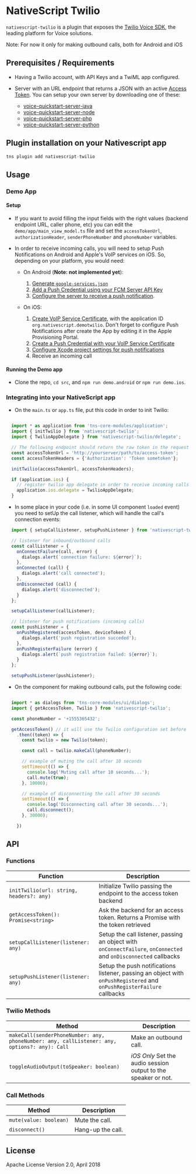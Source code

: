 # NativeScript Twilio

`nativescript-twilio` is a plugin that exposes the [Twilio Voice SDK](https://www.twilio.com/docs/libraries), the leading platform for Voice solutions.

Note: For now it only for making outbound calls, both for Android and iOS

## Prerequisites / Requirements

* Having a Twilio account, with API Keys and a TwiML app configured.
* Server with an URL endpoint that returns a JSON with an active [Access Token](https://www.twilio.com/docs/iam/access-tokens). You can setup your own server by downloading one of these:

  * [voice-quickstart-server-java](https://github.com/twilio/voice-quickstart-server-java)
  * [voice-quickstart-server-node](https://github.com/twilio/voice-quickstart-server-node)
  * [voice-quickstart-server-php](https://github.com/twilio/voice-quickstart-server-php)
  * [voice-quickstart-server-python](https://github.com/twilio/voice-quickstart-server-python)

## Plugin installation on your Nativescript app

```javascript
tns plugin add nativescript-twilio
```

## Usage

### Demo App

#### Setup

* If you want to avoid filling the input fields with the right values (backend endpoint URL, caller phone, etc) you can edit the `demo/app/main_view_model.ts` file and set the `accessTokenUrl`, `authorizationHeader`, `senderPhoneNumber` and `phoneNumber` variables.

* In order to receive incoming calls, you will need to setup Push Notifications on Android and Apple's VoIP services on iOS. So, depending on your platform, you would need:

  * On Android (**Note: not implemented yet**):

    1. [Generate `google-services.json`](https://github.com/twilio/voice-quickstart-android/blob/master/README.md#7-generate-google-servicesjson)
    2. [Add a Push Credential using your FCM Server API Key](https://github.com/twilio/voice-quickstart-android/blob/master/README.md#8-add-a-push-credential-using-your-fcm-server-api-key)
    3. [Configure the server to receive a push notification](https://github.com/twilio/voice-quickstart-android/blob/master/README.md#9-receiving-an-incoming-notification).

  * On iOS:

    1. [Create VoIP Service Certificate](https://github.com/twilio/voice-quickstart-swift#7-create-voip-service-certificate), with the application ID `org.nativescript.demotwilio`. Don't forget to configure Push Notifications after create the App by editing it in the Apple Provisioning Portal.
    2. [Create a Push Credential with your VoIP Service Certificate](https://github.com/twilio/voice-quickstart-swift#8-create-a-push-credential-with-your-voip-service-certificate)
    3. [Configure Xcode project settings for push notifications](https://github.com/twilio/voice-quickstart-swift#9-configure-xcode-project-settings-for-push-notifications)
    4. Receive an incoming call


#### Running the Demo app

* Clone the repo, `cd src`, and `npm run demo.android` or `npm run demo.ios`.

### Integrating into your NativeScript app

* On the `main.ts` or `app.ts` file, put this code in order to init Twilio:

```javascript

  import * as application from 'tns-core-modules/application';
  import { initTwilio } from 'nativescript-twilio';
  import { TwilioAppDelegate } from 'nativescript-twilio/delegate';

  // The following endpoint should return the raw token in the request body
  const accessTokenUrl = 'http://yourserver/path/to/access-token';
  const accessTokenHeaders = {'Authorization': 'Token sometoken'};

  initTwilio(accessTokenUrl, accessTokenHeaders);

  if (application.ios) {
    // register twilio app delegate in order to receive incoming calls
    application.ios.delegate = TwilioAppDelegate;
  }
```

* In some place in your code (i.e. in some UI component `loaded` event) you need to setUp the call listener, which will handle the call's connection events:

```javascript
  import { setupCallListener, setupPushListener } from 'nativescript-twilio';

  // listener for inbound/outbound calls
  const callListener = {
    onConnectFailure(call, error) {
      dialogs.alert(`connection failure: ${error}`);
    },
    onConnected (call) {
      dialogs.alert('call connected');
    },
    onDisconnected (call) {
      dialogs.alert('disconnected');
    }
  };

  setupCallListener(callListener);

  // listener for push notifications (incoming calls)
  const pushListener = {
    onPushRegistered(accessToken, deviceToken) {
      dialogs.alert('push registration succeded');
    },
    onPushRegisterFailure (error) {
      dialogs.alert(`push registration failed: ${error}`);
    }
  };

  setupPushListener(pushListener);
```

* On the component for making outbound calls, put the following code:

```javascript

  import * as dialogs from 'tns-core-modules/ui/dialogs';
  import { getAccessToken, Twilio } from 'nativescript-twilio';

  const phoneNumber = '+1555365432';

  getAccessToken() // it will use the Twilio configuration set before
    .then((token) => {
      const twilio = new Twilio(token);

      const call = twilio.makeCall(phoneNumber);

      // example of muting the call after 10 seconds
      setTimeout(() => {
        console.log('Muting call after 10 seconds...');
        call.mute(true);
      }, 10000);

      // example of disconnecting the call after 30 seconds
      setTimeout(() => {
        console.log('Disconnecting call after 30 seconds...');
        call.disconnect();
      }, 30000);

    })
```

## API

### Functions

| Function                                 | Description                                                   |
| ---------------------------------------- | -------------------------------------------------------- |
| `initTwilio(url: string, headers?: any)` | Initialize Twilio passing the endpoint to the access token backend |
| `getAccessToken(): Promise<string>`      | Ask the backend for an access token. Returns a Promise with the token retrieved |
| `setupCallListener(listener: any)`       | Setup the call listener, passing an object with `onConnectFailure`, `onConnected` and `onDisconnected` callbacks |
| `setupPushListener(listener: any)`       | Setup the push notifications listener, passing an object with `onPushRegistered` and `onPushRegisterFailure` callbacks |

### Twilio Methods

| Method                          | Description                                                   |
| ------------------------------- | ------------------------------------------------------------- |
| `makeCall(senderPhoneNumber: any, phoneNumber: any, callListener: any, options?: any): Call` | Make an outbound call. |
| `toggleAudioOutput(toSpeaker: boolean)` | _iOS Only_ Set the audio session output to the speaker or not. |

### Call Methods

| Method                          | Description                                                  |
| ------------------------------- | ------------------------------------------------------------ |
| `mute(value: boolean)`          | Mute the call.                                               |
| `disconnect()`                  | Hang-up the call.                                            |

## License

Apache License Version 2.0, April 2018
